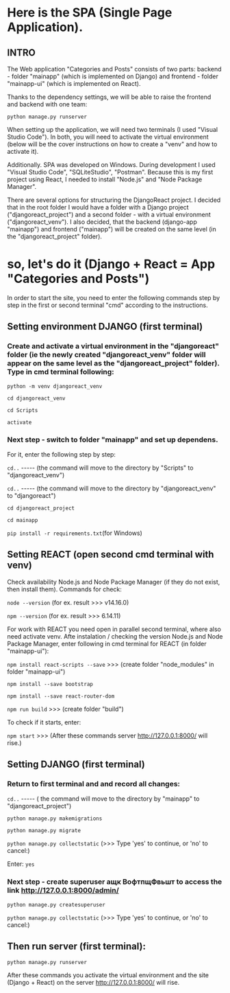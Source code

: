 # Here is the SPA (Single Page Application).
## INTRO
The Web application "Categories and Posts" consists of two parts: 
backend - folder "mainapp" (which is implemented on Django) and 
frontend - folder "mainapp-ui" (which is implemented on React). 

Thanks to the dependency settings, we will be able to raise the frontend and backend with one team:

`python manage.py runserver`

When setting up the application, we will need two terminals (I used "Visual Studio Code"). In both, you will need to activate the virtual environment (below will be the cover instructions on how to create a "venv" and how to activate it).

Additionally. SPA was developed on Windows. During development I used "Visual Studio Code", "SQLiteStudio", "Postman".
Because this is my first project using React, I needed to install "Node.js" and "Node Package Manager".

There are several options for structuring the DjangoReact project. I decided that in the root folder I would have a folder with a Django project ("djangoreact_project")  and a second folder - with a virtual environment ("djangoreact_venv"). 
I also decided, that the backend (django-app "mainapp")  and frontend ("mainapp") will be created on the same level (in the "djangoreact_project" folder).

# so, let's do it (Django + React = App "Categories and Posts")

In order to start the site, you need to enter the following commands step by step in the first or second terminal "cmd" according to the instructions.

## Setting environment DJANGO (first terminal)

### Create and activate a virtual environment in the "djangoreact" folder (ie the newly created "djangoreact_venv" folder will appear on the same level as the "djangoreact_project" folder). Type in cmd terminal following:

`python -m venv djangoreact_venv`

`cd djangoreact_venv`

`cd Scripts`

`activate`

### Next step - switch to folder "mainapp" and set up dependens. 
For it, enter the following step by step:

`cd..` ----- (the command will move to the directory by "Scripts" to "djangoreact_venv")

`cd..` ----- (the command will move to the directory by "djangoreact_venv" to "djangoreact")

`cd djangoreact_project`

`cd mainapp`

`pip install -r requirements.txt`(for Windows)


## Setting REACT (open second cmd terminal with venv)
Check availability Node.js and Node Package Manager (if they do not exist, then install them). Commands for check:

`node --version` (for ex. result >>> v14.16.0)

`npm --version` (for ex. result >>> 6.14.11)

For work with REACT you need open in parallel second terminal, where also need activate venv.
Afte instalation / checking the version  Node.js and Node Package Manager, enter following in cmd terminal for REACT (in folder "mainapp-ui"):

`npm install react-scripts --save`  >>> (create folder "node_modules" in folder "mainapp-ui")

`npm install --save bootstrap`

`npm install --save react-router-dom`

`npm run build` >>> (create folder "build")

To check if it starts, enter:

`npm start` >>> (After these commands server http://127.0.0.1:8000/ will rise.)


## Setting DJANGO (first terminal)

### Return to first terminal and and record all changes:

`cd..` ----- ( the command will move to the directory by "mainapp" to "djangoreact_project")

`python manage.py makemigrations`

`python manage.py migrate`

`python manage.py collectstatic` (>>> Type 'yes' to continue, or 'no' to cancel:)

Enter: `yes`

### Next step - create superuser ащк ВофтпщФвьшт to access the link http://127.0.0.1:8000/admin/

`python manage.py createsuperuser`

`python manage.py collectstatic` (>>> Type 'yes' to continue, or 'no' to cancel:)


## Then run server (first terminal):

`python manage.py runserver`

After these commands you activate the virtual environment and the site (Django + React) on the server http://127.0.0.1:8000/ will rise.

